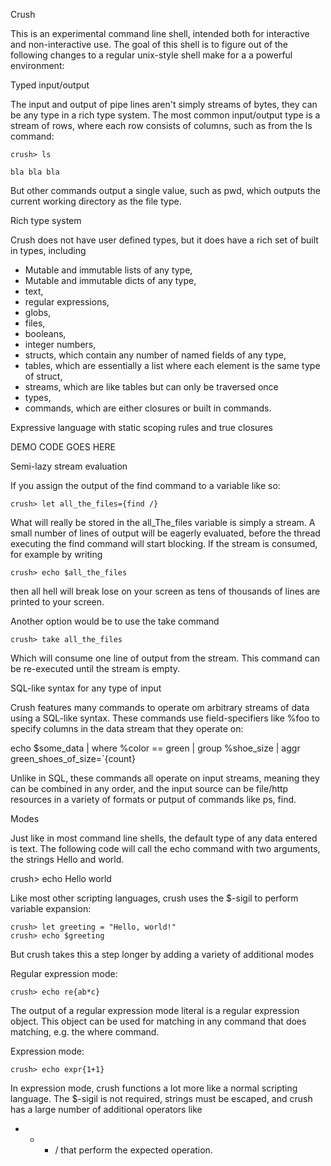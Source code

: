 Crush

This is an experimental command line shell, intended both for interactive and non-interactive use.
The goal of this shell is to figure out of the following changes to a regular unix-style shell make
for a a powerful environment:

Typed input/output

The input and output of pipe lines aren't simply streams of bytes, they can be any type in a rich type
system. The most common input/output type is a stream of rows, where each row consists of columns, such
as from the ls command:

    crush> ls 

    bla bla bla

But other commands output a single value, such as pwd, which outputs the current working directory
as the file type.

Rich type system

Crush does not have user defined types, but it does have a rich set of built in types, including

* Mutable and immutable lists of any type,
* Mutable and immutable dicts of any type,
* text,
* regular expressions,
* globs,
* files,
* booleans,
* integer numbers,
* structs, which contain any number of named fields of any type,
* tables, which are essentially a list where each element is the same type of struct,
* streams, which are like tables but can only be traversed once
* types,
* commands, which are either closures or built in commands.


Expressive language with static scoping rules and true closures

DEMO CODE GOES HERE

Semi-lazy stream evaluation

If you assign the output of the find command to a variable like so:

    crush> let all_the_files={find /}

What will really be stored in the all_The_files variable is simply a stream. A small number
of lines of output will be eagerly evaluated, before the thread executing the find command
will start blocking. If the stream is consumed, for example by writing

    crush> echo $all_the_files

then all hell will break lose on your screen as tens of thousands of lines are printed to
your screen.

Another option would be to use the take command

    crush> take all_the_files

Which will consume one line of output from the stream. This command can be re-executed until
the stream is empty.

SQL-like syntax for any type of input

Crush features many commands to operate om arbitrary streams of data using a SQL-like syntax.
These commands use field-specifiers like %foo to specify columns in the data stream that they
operate on:

echo $some_data | where %color == green | group %shoe_size | aggr green_shoes_of_size=`{count}

Unlike in SQL, these commands all operate on input streams, meaning they can be combined in
any order, and the input source can be file/http resources in a variety of formats or putput of
commands like ps, find.

Modes

Just like in most command line shells, the default type of any data entered is text.
The following code will call the echo command with two arguments, the strings Hello and world.

crush> echo Hello world

Like most other scripting languages, crush uses the $-sigil to perform variable expansion:

    crush> let greeting = "Hello, world!"
    crush> echo $greeting

But crush takes this a step longer by adding a variety of additional modes

Regular expression mode:

    crush> echo re{ab*c} 

The output of a regular expression mode literal is a regular expression object. This object can
be used for matching in any command that does matching, e.g. the where command.

Expression mode:

    crush> echo expr{1+1} 

In expression mode, crush functions a lot more like a normal scripting language. The $-sigil is
not required, strings must be escaped, and crush has a large number of additional operators like
+ - * / that perform the expected operation.
